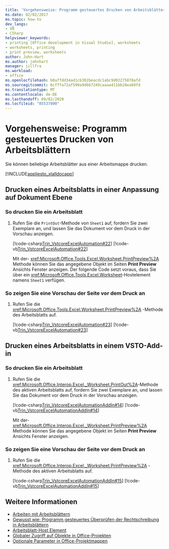 ```yaml
---
title: 'Vorgehensweise: Programm gesteuertes Drucken von Arbeitsblättern'
ms.date: 02/02/2017
ms.topic: how-to
dev_langs:
- VB
- CSharp
helpviewer_keywords:
- printing [Office development in Visual Studio], worksheets
- worksheets, printing
- print preview, worksheets
author: John-Hart
ms.author: johnhart
manager: jillfra
ms.workload:
- office
ms.openlocfilehash: b0affdd34ad1cb302beacdc1abc9d02275878afd
ms.sourcegitcommit: 6cfffa72af599a9d667249caaaa411bb28ea69fd
ms.translationtype: MT
ms.contentlocale: de-DE
ms.lasthandoff: 09/02/2020
ms.locfileid: "85537890"
---
```

# <a name="how-to-programmatically-print-worksheets"></a>Vorgehensweise: Programm gesteuertes Drucken von Arbeitsblättern

Sie können beliebige Arbeitsblätter aus einer Arbeitsmappe drucken.

[!INCLUDE[appliesto_xlalldocapp](../vsto/includes/appliesto-xlalldocapp-md.md)]

## <a name="print-a-worksheet-in-a-document-level-customization"></a>Drucken eines Arbeitsblatts in einer Anpassung auf Dokument Ebene

### <a name="to-print-a-worksheet"></a>So drucken Sie ein Arbeitsblatt

1. Rufen Sie die `PrintOut`-Methode von `Sheet1` auf, fordern Sie zwei Exemplare an, und lassen Sie das Dokument vor dem Druck in der Vorschau anzeigen.

    [!code-csharp[Trin_VstcoreExcelAutomation#22](../vsto/codesnippet/CSharp/Trin_VstcoreExcelAutomationCS/Sheet1.cs#22)]
    [!code-vb[Trin_VstcoreExcelAutomation#22](../vsto/codesnippet/VisualBasic/Trin_VstcoreExcelAutomation/Sheet1.vb#22)]

   Mit der- <xref:Microsoft.Office.Tools.Excel.Worksheet.PrintPreview%2A> Methode können Sie das angegebene Objekt im Seiten **Print Preview** Ansichts Fenster anzeigen. Der folgende Code setzt voraus, dass Sie über ein <xref:Microsoft.Office.Tools.Excel.Worksheet>-Hostelement namens `Sheet1` verfügen.

### <a name="to-preview-a-page-before-printing"></a>So zeigen Sie eine Vorschau der Seite vor dem Druck an

1. Rufen Sie die <xref:Microsoft.Office.Tools.Excel.Worksheet.PrintPreview%2A> -Methode des Arbeitsblatts auf.

     [!code-csharp[Trin_VstcoreExcelAutomation#23](../vsto/codesnippet/CSharp/Trin_VstcoreExcelAutomationCS/Sheet1.cs#23)]
     [!code-vb[Trin_VstcoreExcelAutomation#23](../vsto/codesnippet/VisualBasic/Trin_VstcoreExcelAutomation/Sheet1.vb#23)]

## <a name="print-a-worksheet-in-a-vsto-add-in"></a>Drucken eines Arbeitsblatts in einem VSTO-Add-in

### <a name="to-print-a-worksheet"></a>So drucken Sie ein Arbeitsblatt

1. Rufen Sie die <xref:Microsoft.Office.Interop.Excel._Worksheet.PrintOut%2A>-Methode des aktiven Arbeitsblatts auf, fordern Sie zwei Exemplare an, und lassen Sie das Dokument vor dem Druck in der Vorschau anzeigen.

    [!code-csharp[Trin_VstcoreExcelAutomationAddIn#14](../vsto/codesnippet/CSharp/trin_vstcoreexcelautomationaddin/ThisAddIn.cs#14)]
    [!code-vb[Trin_VstcoreExcelAutomationAddIn#14](../vsto/codesnippet/VisualBasic/trin_vstcoreexcelautomationaddin/ThisAddIn.vb#14)]

   Mit der- <xref:Microsoft.Office.Interop.Excel._Worksheet.PrintPreview%2A> Methode können Sie das angegebene Objekt im Seiten **Print Preview** Ansichts Fenster anzeigen.

### <a name="to-preview-a-page-before-printing"></a>So zeigen Sie eine Vorschau der Seite vor dem Druck an

1. Rufen Sie die <xref:Microsoft.Office.Interop.Excel._Worksheet.PrintPreview%2A> -Methode des aktiven Arbeitsblatts auf.

     [!code-csharp[Trin_VstcoreExcelAutomationAddIn#15](../vsto/codesnippet/CSharp/trin_vstcoreexcelautomationaddin/ThisAddIn.cs#15)]
     [!code-vb[Trin_VstcoreExcelAutomationAddIn#15](../vsto/codesnippet/VisualBasic/trin_vstcoreexcelautomationaddin/ThisAddIn.vb#15)]

## <a name="see-also"></a>Weitere Informationen

- [Arbeiten mit Arbeitsblättern](../vsto/working-with-worksheets.md)
- [Gewusst wie: Programm gesteuertes Überprüfen der Rechtschreibung in Arbeitsblättern](../vsto/how-to-programmatically-check-spelling-in-worksheets.md)
- [Arbeitsblatt-Host Element](../vsto/worksheet-host-item.md)
- [Globaler Zugriff auf Objekte in Office-Projekten](../vsto/global-access-to-objects-in-office-projects.md)
- [Optionale Parameter in Office-Projektmappen](../vsto/optional-parameters-in-office-solutions.md)
